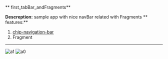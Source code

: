 ** first_tabBar_andFragments**

**Descreption:**
sample app with nice navBar related with Fragments
** features:**

1. [chip-navigation-bar ](https://github.com/ismaeldivita/chip-navigation-bar)
2. Fragment

******************
![a1](https://user-images.githubusercontent.com/62688317/102027726-7020df00-3da6-11eb-8566-906874c02913.jpeg)
![a0](https://user-images.githubusercontent.com/62688317/102027727-71520c00-3da6-11eb-8a97-37aecfed7ac3.jpeg)

